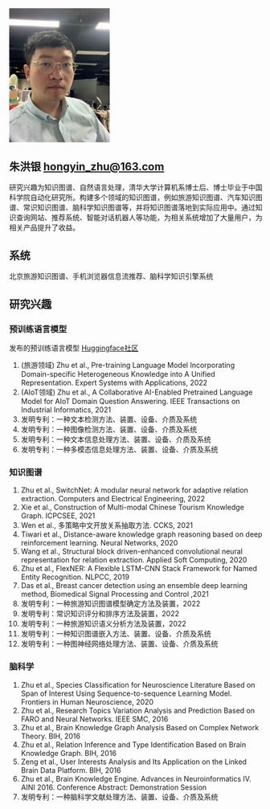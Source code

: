<img src="pic/me.jpg" width="200" />

## 朱洪银 hongyin_zhu@163.com

研究兴趣为知识图谱、自然语言处理，清华大学计算机系博士后、博士毕业于中国科学院自动化研究所。构建多个领域的知识图谱，例如旅游知识图谱、汽车知识图谱、常识知识图谱、脑科学知识图谱等，并将知识图谱落地到实际应用中。通过知识查询网站、推荐系统、智能对话机器人等功能，为相关系统增加了大量用户，为相关产品提升了收益。

## 系统

北京旅游知识图谱、手机浏览器信息流推荐、脑科学知识引擎系统

## 研究兴趣

### 预训练语言模型

发布的预训练语言模型 [Huggingface社区](https://huggingface.co/hongyin)

1. (旅游领域) Zhu et al., Pre-training Language Model Incorporating Domain-specific Heterogeneous Knowledge into A Unified Representation. Expert Systems with Applications, 2022  
1. (AIoT领域) Zhu et al., A Collaborative AI-Enabled Pretrained Language Model for AIoT Domain Question Answering. IEEE Transactions on Industrial Informatics, 2021  
1. 发明专利：一种文本检测方法、装置、设备、介质及系统  
1. 发明专利：一种图像检测方法、装置、设备、介质及系统  
5. 发明专利：一种文本信息处理方法、装置、设备、介质及系统  
6. 发明专利：一种多模态信息处理方法、装置、设备、介质及系统


### 知识图谱

1. Zhu et al., SwitchNet: A modular neural network for adaptive relation extraction. Computers and Electrical Engineering, 2022  
2. Xie et al., Construction of Multi-modal Chinese Tourism Knowledge Graph. ICPCSEE, 2021  
3. Wen et al., 多策略中文开放关系抽取方法. CCKS, 2021  
4. Tiwari et al., Distance-aware knowledge graph reasoning based on deep reinforcement learning. Neural Networks, 2020  
5. Wang et al., Structural block driven-enhanced convolutional neural representation for relation extraction. Applied Soft Computing, 2020  
6. Zhu et al., FlexNER: A Flexible LSTM-CNN Stack Framework for Named Entity Recognition. NLPCC, 2019  
7. Das et al., Breast cancer detection using an ensemble deep learning method, Biomedical Signal Processing and Control ,2021  
8. 发明专利：一种旅游知识图谱模型确定方法及装置，2022  
9. 发明专利：常识知识评分和排序方法及装置，2022  
1. 发明专利：一种旅游知识语义分析方法及装置，2022  
1. 发明专利：一种知识图谱嵌入方法、装置、设备、介质及系统  
1. 发明专利：一种图神经网络处理方法、装置、设备、介质及系统  


### 脑科学

1. Zhu et al., Species Classification for Neuroscience Literature Based on Span of Interest Using Sequence-to-sequence Learning Model. Frontiers in Human Neuroscience, 2020  
2. Zhu et al., Research Topics Variation Analysis and Prediction Based on FARO and Neural Networks. IEEE SMC, 2016
3. Zhu et al., Brain Knowledge Graph Analysis Based on Complex Network Theory. BIH, 2016  
4. Zhu et al., Relation Inference and Type Identification Based on Brain Knowledge Graph. BIH, 2016  
5. Zeng et al., User Interests Analysis and Its Application on the Linked Brain Data Platform. BIH, 2016  
6. Zhu et al., Brain Knowledge Engine. Advances in Neuroinformatics IV. AINI 2016. Conference Abstract: Demonstration Session  
7. 发明专利：一种脑科学文献处理方法、装置、设备、介质及系统  
